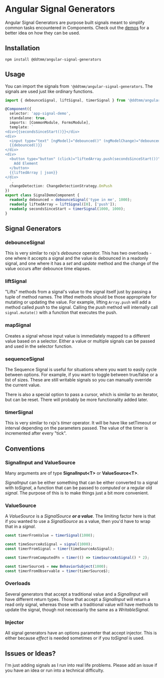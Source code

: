 # Angular Signal Generators

Angular Signal Generators are purpose built signals meant to simplify common tasks encountered in Components.
Check out the [demos](https://ddtmm.github.io/angular-signal-generators/) for a better idea on how they can be used.

## Installation

```
npm install @ddtmm/angular-signal-generators
```

## Usage
You can import the signals from `'@ddtmm/angular-signal-generators`.  The signals are used just like ordinary functions. 

```ts
import { debounceSignal, liftSignal, timerSignal } from '@ddtmm/angular-signal-generators';

@Component({
  selector: 'app-signal-demo',
  standalone: true,
  imports: [CommonModule, FormsModule],
  template: `
<div>{{secondsSinceStart()}}</div>
<div>
  <input type="text" [ngModel]="debounced()" (ngModelChange)="debounced.set($event)" />
  {{debounced()}}
</div>
<div>
  <button type="button" (click)="liftedArray.push(secondsSinceStart())">
    Add Element
  </button> 
  {{liftedArray | json}}
</div>
  `,
  changeDetection: ChangeDetectionStrategy.OnPush
})
export class SignalDemoComponent {
  readonly debounced = debounceSignal('type in me', 1000);
  readonly liftedArray = liftSignal([0], ['push']);
  readonly secondsSinceStart = timerSignal(1000, 1000);
}
```

## Signal Generators

### debounceSignal

This is very similar to rxjs's *debounce* operator.  This has two overloads - one where it accepts a signal and the value is debounced in a readonly signal, and one where it has a *set* and *update* method and the change of the value occurs after debounce time elapses.

### liftSignal

"Lifts" methods from a signal's value to the signal itself just by passing a tuple of method names.  The lifted methods should be those appropriate for mutating or updating the value.  For example, lifting `Array.push` will add a method called *push* to the signal.  Calling the *push* method will internally call `signal.mutate()` with a function that executes the push.

### mapSignal

Creates a signal whose input value is immediately mapped to a different value based on a selector.
Either a value or multiple signals can be passed and used in the selector function.

### sequenceSignal

The Sequence Signal is useful for situations where you want to easily cycle between options.  For example, if you want to toggle between true/false or a list of sizes.  These are still writable signals so you can manually override the current value.

There is also a special option to pass a cursor, which is similar to an iterator, but can be reset.  There will probably be more functionality added later.

### timerSignal

This is very similar to rxjs's *timer* operator.  It will be have like setTimeout or interval depending on the parameters passed.  The value of the timer is incremented after every "tick".

## Conventions

### SignalInput and ValueSource
Many arguments are of type **SignalInput&lt;T&gt;** or **ValueSource&lt;T&gt;**.

*SignalInput* can be either something that can be either converted to a signal with *toSignal*, a function that can be passed to *computed* or a regular old *signal*.  The purpose of this is to make things just a bit more convenient.

### ValueSource
A *ValueSource* is a *SignalSource* ***or a value***.  The limiting factor here is that if you wanted to use a *SignalSource* as a value, then you'd have to wrap that in a *signal*.

```ts
const timerFromValue = timerSignal(1000);

const timeSourceAsSignal = signal(1000);
const timerFromSignal = timer(timeSourceAsSignal);

const timerFromComputedFn = timer(() => timeSourceAsSignal() * 2);

const timerSource$ = new BehaviorSubject(1000);
const timerFromObservable = timer(timerSource$);
```
### Overloads
Several generators that accept a traditional value and a *SignalInput* will have different return types.  Those that accept a *SignalInput* will return a read only signal, whereas those with a traditional value will have methods to update the signal, though not necessarily the same as a *WritableSignal*.

### Injector
All signal generators have an options parameter that accept injector.  This is either because *effect* is needed sometimes or if you *toSignal* is used.


## Issues or Ideas?
I'm just adding signals as I run into real life problems.  Please add an issue if you have an idea or run into a technical difficulty.

